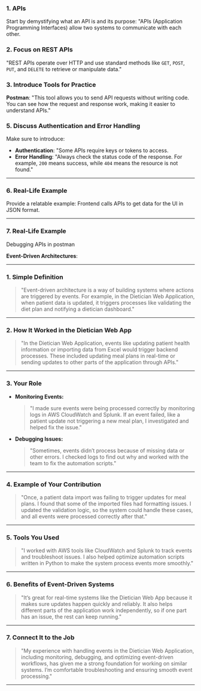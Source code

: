 
### 1. **APIs**
Start by demystifying what an API is and its purpose:
"APIs (Application Programming Interfaces) allow two systems to communicate with each other.



### 2. **Focus on REST APIs**
"REST APIs operate over HTTP and use standard methods like `GET`, `POST`, `PUT`, and `DELETE` to retrieve or manipulate data."



### 3. **Introduce Tools for Practice**
**Postman**: "This tool allows you to send API requests without writing code. You can see how the request and response work, making it easier to understand APIs."





### 5. **Discuss Authentication and Error Handling**
Make sure to introduce:
- **Authentication**: "Some APIs require keys or tokens to access. 
- **Error Handling**: "Always check the status code of the response. For example, `200` means success, while `404` means the resource is not found."

---

### 6. **Real-Life Example**
Provide a relatable example:
Frontend calls APIs to get data for the UI in JSON format.

---
### 7. **Real-Life Example**
Debugging APIs in postman 






**Event-Driven Architectures**:

---

### **1. Simple Definition**
> "Event-driven architecture is a way of building systems where actions are triggered by events. For example, in the Dietician Web Application, when patient data is updated, it triggers processes like validating the diet plan and notifying a dietician dashboard."

---

### **2. How It Worked in the Dietician Web App**
> "In the Dietician Web Application, events like updating patient health information or importing data from Excel would trigger backend processes. These included updating meal plans in real-time or sending updates to other parts of the application through APIs."

---

### **3. Your Role**
- **Monitoring Events:**
  > "I made sure events were being processed correctly by monitoring logs in AWS CloudWatch and Splunk. If an event failed, like a patient update not triggering a new meal plan, I investigated and helped fix the issue."

- **Debugging Issues:**
  > "Sometimes, events didn’t process because of missing data or other errors. I checked logs to find out why and worked with the team to fix the automation scripts."

---

### **4. Example of Your Contribution**
> "Once, a patient data import was failing to trigger updates for meal plans. I found that some of the imported files had formatting issues. I updated the validation logic, so the system could handle these cases, and all events were processed correctly after that."

---

### **5. Tools You Used**
> "I worked with AWS tools like CloudWatch and Splunk to track events and troubleshoot issues. I also helped optimize automation scripts written in Python to make the system process events more smoothly."

---

### **6. Benefits of Event-Driven Systems**
> "It’s great for real-time systems like the Dietician Web App because it makes sure updates happen quickly and reliably. It also helps different parts of the application work independently, so if one part has an issue, the rest can keep running."

---

### **7. Connect It to the Job**
> "My experience with handling events in the Dietician Web Application, including monitoring, debugging, and optimizing event-driven workflows, has given me a strong foundation for working on similar systems. I’m comfortable troubleshooting and ensuring smooth event processing."

---

